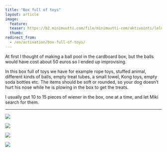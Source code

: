 ```yaml
---
title: "Box full of toys"
layout: article
image:
  feature:
  teaser: https://b2.minimuutti.com/file/minimuutti-com/aktivointi/lelulaatikko/DSC30079-245px.jpg
  thumb:
redirect_from:
  - /en/activation/box-full-of-toys/
---
```


At first I thought of making a ball pool in the cardboard box, but the balls would have cost about 50 euros so I ended up improvising.

In this box full of toys we have for example rope toys, stuffed animal, different kinds of balls, empty treat tubes, a small towel, Kong toys, empty soda bottles etc. The items should be soft or rounded, so your dog doesn’t hurt his nose while he is plowing in the box to get the treats.

I usually put 10 to 15 pieces of wiener in the box, one at a time, and let Miki search for them.

---

![](https://b2.minimuutti.com/file/minimuutti-com/aktivointi/lelulaatikko/DSC29380_2-800px.jpg)

![](https://b2.minimuutti.com/file/minimuutti-com/aktivointi/lelulaatikko/DSC30079_2-800px.jpg)

![](https://b2.minimuutti.com/file/minimuutti-com/aktivointi/lelulaatikko/DSC30084_2-800px.jpg)

![](https://b2.minimuutti.com/file/minimuutti-com/aktivointi/lelulaatikko/DSC26654_2-800px.jpg)
